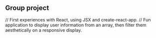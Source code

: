 ## Group project

// First experiences with React, using JSX and create-react-app.
// Fun application to display user information from an array, then filter them aesthetically on a responsive display.

##
